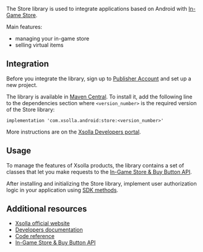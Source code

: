 The Store library is used to integrate applications based on Android with [In-Game Store](https://developers.xsolla.com/doc/in-game-store/).

Main features:

* managing your in-game store
* selling virtual items


## Integration

Before you integrate the library, sign up to [Publisher Account](https://publisher.xsolla.com/signup?store_type=sdk) and set up a new project.

The library is available in [Maven Central](https://search.maven.org/artifact/com.xsolla.android/store). To install it, add the following line to the dependencies section where `<version_number>` is the required version of the Store library:

```
implementation 'com.xsolla.android:store:<version_number>'
```

More instructions are on the [Xsolla Developers portal](https://developers.xsolla.com/sdk/android/store/).


## Usage

To manage the features of Xsolla products, the library contains a set of classes that let you make requests to the [In-Game Store & Buy Button API](https://developers.xsolla.com/commerce-api/).

After installing and initializing the Store library, implement user authorization logic in your application using [SDK methods](https://developers.xsolla.com/sdk-code-references/android-store/#%5B.ext%2FXsolla+Store+SDK+for+Android%2F%2F%2FPointingToDeclaration%2F%5D%2FMain%2F0).


## Additional resources

* [Xsolla official website](https://xsolla.com/)
* [Developers documentation](https://developers.xsolla.com/sdk/android/login/)
* [Code reference](https://developers.xsolla.com/sdk-code-references/android-store/#%5B.ext%2FXsolla+Store+SDK+for+Android%2F%2F%2FPointingToDeclaration%2F%5D%2FMain%2F0)
* [In-Game Store & Buy Button API](https://developers.xsolla.com/commerce-api/)
